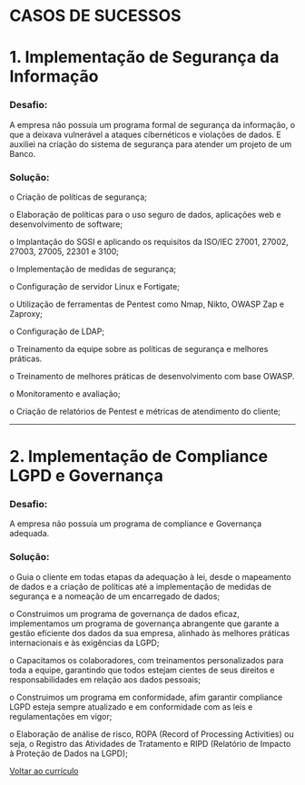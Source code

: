 #                                                                          CASOS DE SUCESSOS
# 1. Implementação de Segurança da Informação
### Desafio: 
A empresa não possuía um programa formal de segurança da informação, o que a deixava vulnerável a ataques cibernéticos e violações de dados. E auxiliei na criação do sistema de segurança para atender um projeto de um Banco.

### Solução:

o	Criação de políticas de segurança;

o	Elaboração de políticas para o uso seguro de dados, aplicações web e desenvolvimento de software;

o	Implantação do SGSI e aplicando os requisitos da ISO/IEC 27001, 27002, 27003, 27005, 22301 e 3100;

o Implementação de medidas de segurança;

o	Configuração de servidor Linux e Fortigate;

o	Utilização de ferramentas de Pentest como Nmap, Nikto, OWASP Zap e Zaproxy;

o	Configuração de LDAP;

o	Treinamento da equipe sobre as políticas de segurança e melhores práticas.

o	Treinamento de melhores práticas de desenvolvimento com base OWASP.

o Monitoramento e avaliação;

o	Criação de relatórios de Pentest e métricas de atendimento do cliente;

_________________________________________________________________________________________________________

# 2. Implementação de Compliance LGPD e Governança

### Desafio: 

A empresa não possuía um programa de compliance e Governança adequada.

### Solução:

o	Guia o cliente em todas etapas da adequação à lei, desde o mapeamento de dados e a criação de políticas até a implementação de medidas de segurança e a nomeação de um encarregado de dados;

o Construimos um programa de governança de dados eficaz, implementamos um programa de governança abrangente que garante a gestão eficiente dos dados da sua empresa, alinhado às melhores práticas internacionais e às exigências da LGPD;

o Capacitamos os colaboradores, com treinamentos personalizados para toda a equipe, garantindo que todos estejam cientes de seus direitos e responsabilidades em relação aos dados pessoais;

o Construimos um programa em conformidade, afim garantir compliance LGPD esteja sempre atualizado e em conformidade com as leis e regulamentações em vigor;

o Elaboração de análise de risco, ROPA (Record of Processing Activities) ou seja, o Registro das Atividades de Tratamento e RIPD (Relatório de Impacto à Proteção de Dados na LGPD);

[Voltar ao currículo](https://github.com/juniorlima27/curriculo.git)


